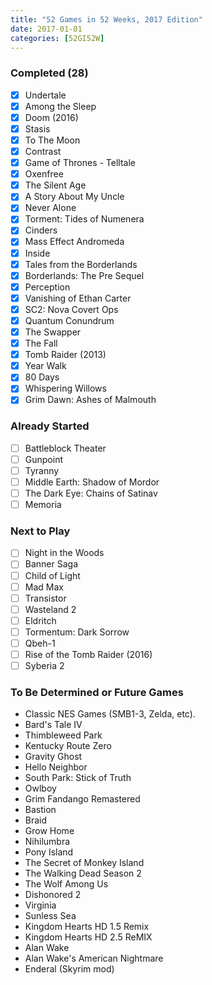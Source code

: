 ```yaml
---
title: "52 Games in 52 Weeks, 2017 Edition"
date: 2017-01-01
categories: [52GI52W]
---
```


### Completed (28)
- [x] Undertale
- [x] Among the Sleep
- [x] Doom (2016)
- [x] Stasis
- [x] To The Moon
- [x] Contrast
- [x] Game of Thrones - Telltale
- [x] Oxenfree
- [x] The Silent Age
- [x] A Story About My Uncle
- [x] Never Alone
- [x] Torment: Tides of Numenera
- [x] Cinders
- [x] Mass Effect Andromeda
- [x] Inside
- [x] Tales from the Borderlands
- [x] Borderlands: The Pre Sequel
- [x] Perception
- [x] Vanishing of Ethan Carter
- [x] SC2: Nova Covert Ops
- [x] Quantum Conundrum
- [x] The Swapper
- [x] The Fall
- [x] Tomb Raider (2013)
- [x] Year Walk
- [x] 80 Days
- [x] Whispering Willows
- [x] Grim Dawn: Ashes of Malmouth

### Already Started 
- [ ] Battleblock Theater
- [ ] Gunpoint
- [ ] Tyranny
- [ ] Middle Earth: Shadow of Mordor
- [ ] The Dark Eye: Chains of Satinav
- [ ] Memoria

### Next to Play
 - [ ] Night in the Woods
 - [ ] Banner Saga
 - [ ] Child of Light
 - [ ] Mad Max
 - [ ] Transistor
 - [ ] Wasteland 2
 - [ ] Eldritch
 - [ ] Tormentum: Dark Sorrow
 - [ ] Qbeh-1
 - [ ] Rise of the Tomb Raider (2016)
 - [ ] Syberia 2
 
### To Be Determined or Future Games
- Classic NES Games (SMB1-3, Zelda, etc).
- Bard's Tale IV
- Thimbleweed Park
- Kentucky Route Zero
- Gravity Ghost
- Hello Neighbor
- South Park: Stick of Truth
- Owlboy
- Grim Fandango Remastered
- Bastion
- Braid
- Grow Home
- Nihilumbra
- Pony Island
- The Secret of Monkey Island
- The Walking Dead Season 2
- The Wolf Among Us
- Dishonored 2
- Virginia
- Sunless Sea
- Kingdom Hearts HD 1.5 Remix
- Kingdom Hearts HD 2.5 ReMIX
- Alan Wake
- Alan Wake's American Nightmare
- Enderal (Skyrim mod)